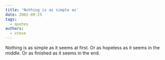 ```yaml
---
title: 'Nothing is as simple as'
date: 2002-09-25
tags:
  - quotes
authors:
  - steve
---
```


Nothing is as simple as it seems at first. Or as hopeless as it seems in the middle. Or as finished as it seems in the end.
